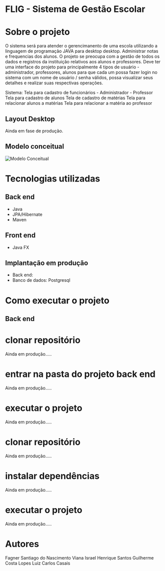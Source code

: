 # FLIG - Sistema de Gestão Escolar   

# Sobre o projeto

O sistema será para atender o gerencimanento de uma escola utilizando a linguagem de programação JAVA para desktop desktop.
Administrar notas e frequencias dos alunos.
O projeto se preocupa com a gestão de todos os dados e registros da instituição relativos aos alunos e professores.
Deve ter uma interface do projeto para principalmente 4 tipos de usuário - administrador, professores, alunos para que cada um possa fazer login no sistema com um nome de usuário / senha válidos, possa visualizar seus detalhes e realizar suas respectivas operações.

Sistema:
Tela para cadastro de funcionários - Administrador - Professor
Tela para cadastro de alunos
Tela de cadastro de matérias
Tela para relacionar alunos a matérias
Tela para relacionar a matéria ao professor

## Layout Desktop

Ainda em fase de produção.

## Modelo conceitual
![Modelo Conceitual](https://github.com/fagnerviana/fligsistemaescola/tree/main/src/main/java/assets/modelobanaco.png)

# Tecnologias utilizadas
## Back end
- Java
- JPA/Hibernate
- Maven
## Front end
- Java FX

## Implantação em produção
- Back end: 
- Banco de dados: Postgresql

# Como executar o projeto

## Back end

# clonar repositório

Ainda em produção.....
# entrar na pasta do projeto back end
Ainda em produção.....
# executar o projeto
Ainda em produção.....
# clonar repositório
Ainda em produção.....
# instalar dependências
Ainda em produção.....

# executar o projeto
Ainda em produção.....

# Autores

Fagner Santiago do Nascimento Viana
Israel Henrique Santos
Guilherme Costa Lopes
Luiz Carlos Casais
